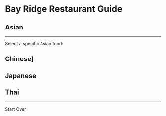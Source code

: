 # Bay Ridge Restaurant Guide
## Asian
---
Select a specific Asian food:
## Chinese]
## Japanese
## Thai
---
Start Over